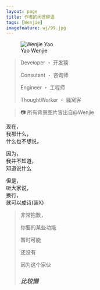 ```yaml
---
layout: page
title: 作者的闲言碎语
tags: [Wenjie]
imagefeature: wj/99.jpg
---
```

<figure>
  <img src="{{ site.url }}/images/wj/head1.jpg" alt="Wenjie Yao">
  <figcaption>Yao Wenjie</figcaption>
</figure>

> Developer ・ 开发猿
>
> Consutant ・ 咨询师
>
> Engineer ・ 工程师
>
> ThoughtWorker ・ 骚窝客

> 📷 所有背景图片皆出自@Wenjie


现在，<br/>
我那什么，<br/>
什么也不想说，

因为，<br/>
我并不知道，<br/>
知道说什么

但是，<br/>
听大家说，<br/>
换行，<br/>
就可以成诗(装X)


> 非常抱歉，
>
> 你要的某些功能
>
> 暂时可能
>
> 还没有
>
> 因为这个家伙
>
> ### *比较懒* ###
